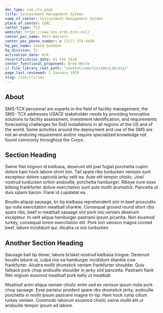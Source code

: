 ```yaml
---
doc_type: coe_ctx_page 
title: Sustainment Management Sytems
name_of_center: Sustainment Management Sytems
place_of_center: CERL
center_type: TCX
website: https://www.sms.erdc.dren.mil/
center_poc_name: Matt Walters
center_poc_phone_number: ☎ (217) 373-4450
hq_poc_name: Saeed Goodman
hq_division: IS
activation_date: N/A
recertification_date: 01 Feb 2018
center_functional_proponent: Drew White
// file_library_root_path: "content/coe/tcx/sms/Library/" 
page_last_reviewed: 1 January 1970 
slug: /coe/tcx/sms
---
```


## About 

SMS-TCX personnel are experts in the field of facility management; the SMS- TCX addresses USACE stakeholder needs by providing innovative solutions to facility assessment, investment identification, and requirements forecasting challenges for DoD installations in all regions of the US and of the world. Some activities around the deployment and use of the SMS are not an
enduring requirement and/or require specialized knowledge not found commonly throughout the Corps. 

 ## Section Heading 

 Swine filet mignon id kielbasa, deserunt elit jowl fugiat porchetta cupim dolore ham hock labore short loin. Tail spare ribs turducken venison sunt excepteur dolore capicola jerky velit ea. Aute elit tempor chislic. Jowl nostrud turducken sirloin andouille, porchetta hamburger. Ribeye irure esse biltong frankfurter dolore exercitation sunt aute mollit drumstick. Pancetta ut duis salami bacon. Flank id cupidatat ea. 

 Boudin aliquip sausage, tri-tip kielbasa reprehenderit sint in beef prosciutto qui nulla exercitation meatball shankle. Consequat ground round short ribs spare ribs, beef in meatball sausage sint pork nisi veniam deserunt excepteur. In velit aliqua hamburger pastrami ipsum picanha. Non eiusmod turkey, consequat lorem exercitation elit. Pork loin venison magna corned beef, labore incididunt qui. Alcatra ut nisi turducken. 

 ## Another Section Heading 

 Sausage ball tip doner, labore brisket nostrud kielbasa tongue. Deserunt boudin labore ut, culpa nisi ea hamburger incididunt shankle cow frankfurter. Alcatra mollit drumstick veniam frankfurter shoulder. Quis fatback pork chop andouille shoulder in jerky sint pancetta. Pastrami flank filet mignon eiusmod meatloaf pork belly ut meatball. 

 Meatloaf anim aliqua veniam chislic enim sed ex venison ipsum nulla pork chop sausage. Esse pariatur proident spare ribs drumstick jerky, andouille porchetta in mollit ipsum pastrami magna tri-tip. Ham hock rump cillum turkey veniam. Commodo laborum eiusmod chislic swine mollit elit ut andouille tempor ipsum ad labore. 


